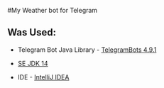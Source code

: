 #My Weather bot for Telegram

## Was Used:
* Telegram Bot Java Library - [TelegramBots 4.9.1](https://github.com/rubenlagus/TelegramBots)

* [SE JDK 14](https://www.oracle.com/java/technologies/javase-downloads.html)

* IDE - [IntelliJ IDEA](https://www.jetbrains.com/idea/download/#section=linux)

 